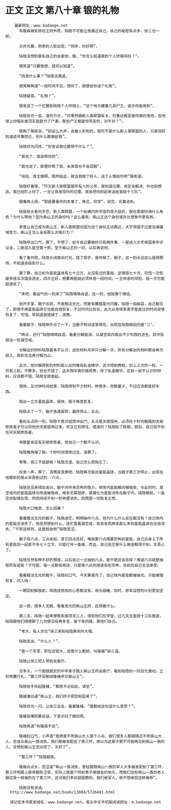 # 正文 正文 第八十章 银的礼物
        最新网址：www.badaoge.net
          布隆森被安排在王府外院，陆隐不可能让他接近自己，自己的秘密有点多，徐三也一样。
      
          点开光幕，熟悉的人影出现，“同学，你好啊”。
      
          陆隐没想到联系自己的会是他，银，“你怎么知道我的个人终端号码？”。
      
          银笑道“只要我想，就可以知道”。
      
          “找我什么事？”陆隐淡漠道。
      
          银笑眯眯道“一段时间不见，想你了，顺便给你送个礼物”。
      
          陆隐疑惑，“礼物？”。
      
          银发送了一个位置到陆隐个人终端上，“这个地方藏着几具尸王，或许你能用到”。
      
          陆隐目光一变，凌厉万分，“你果然跟新人类联盟有关，巴鲁达叛变是你搞的鬼吧，在地球上你暗杀章顶天就是为了尸潮，那些尸王都是你带走的，对不对？”。
      
          银掏了掏耳朵，“别这么大声，会被人听到的，我可不是什么新人类联盟的人，只是恰好知道这件事而已，别什么都推给我”。
      
          陆隐目光闪烁，“你告诉我位置想干什么？”。
      
          “我说了，我会帮你的”。
      
          “我也说了，即便你帮了我，未来我也不会回报”。
      
          “哈哈，真无情啊，既然如此，就当我做个好人，送个人情给你吧”银笑道。
      
          陆隐盯着银，“歼灭新人类联盟是所有人的义务，我知道位置，肯定会解决，你也别想逃，我已经盯上你了，一旦让我发现你的位置，我会把你抓起来送给皇庭十三队”。
      
          银嘴角上扬，“那就要看你的本事了，再见，同学”，说完，光幕消失。
      
          陆隐抬头看向天空，新人类联盟，一个纵横内外宇宙的庞大组织，银在里面扮演什么角色？为什么帮他？因为紫山王的身份吗？这么看来，紫山王这个身份或许比想象中更有用。
      
          家里让自己成为紫山王，新人类联盟也因为这个身份主动靠近，大宇帝国不过是沧澜疆域势力，紫山王怎么会有那么大吸引力？
      
          陆隐呼出口气，算了，不想了，如今自己要做的只有两件事，一是进入大宇帝国青年评议会，二是加入星空第十院，至于紫山王的一切，以后再说吧。
      
          看了看外院，陆隐关闭房间灯光，搓了搓手，是时候了，骰子，这一刻永远这么值得期待，不知道会摇到什么。
      
          算了算，自己如今星能晶体有七十立方，从没有过的富裕，足够摇七十次，可惜一次性最多摇五次就会透支，四次正好，想要再摇就必须休息一段时间，一旦休息时间短，摇一次可能就透支了。
      
          “来吧，看运气的一刻来了”陆隐喃喃自语，这一刻，他就像个赌徒。
      
          张开手掌，骰子出现，不是黯淡无光，而是有朦胧星光闪耀，陆隐一拍脑袋，自己都忘了，即便不用星能晶体它也能自我恢复，不过时间比较长，此次从地球来真宇星度过的时间足够恢复了，可惜，早知道就摇掉了，浪费。
      
          看着骰子，陆隐伸手点了一下，当骰子转动逐渐停住，出现在陆隐眼前的是‘二’。
      
          “两点，还行”陆隐喃喃自语，看着分解旋涡，从凝空戒内取出不少东西扔进去，其中有相当一些凝空戒。
      
          分解出的材料陆隐基本不认识，这些材料并非只分解一次，所有分解出的材料都会再次投入，直到无法再分解为止。
      
          此次，他分解得到的材料能认出的唯有虬金精华，这次得到两粒，加上上次的一粒，一共有三粒，不算多，但也不错了，这东西毕竟价格昂贵，除了虬金精华，还有一批不认识的材料，应该都不错，陆隐全部收起。
      
          很快，五分钟时间结束，陆隐得到不少材料，种类多，但数量少，不过应该都是好东西。
      
          取出一立方星能晶体，很快，骰子再度恢复。
      
          陆隐点了一下，骰子急速旋转，最终停止，五点。
      
          看到五点的一刻，陆隐下意识就想冲出门，五点是天赋借用，必须在十秒内触碰到天赋修炼者才可以将他的天赋借用过来，但又立刻停住，借谁的？陆隐眨了眨眼，貌似，自己找不到任何天赋修炼者。
      
          帝都星肯定有天赋修炼者，但自己一个都不认识。
      
          陆隐嘴角抽了抽，十秒时间很快过去，浪费了。
      
          等等，徐三不就是嘛！陆隐无语，自己怎么把他忘了。
      
          叹息一声，算了，浪费就浪费吧，陆隐再次取出星能晶体，当骰子第三次停止，出现在他眼前的是从未摇到过的--六点。
      
          陆隐还没来得及高兴，骰子内传来恐怖的吸力，他体内星能瞬间被吸收，与此同时，凝空戒内的星能晶体也快速被吸收，根本无需捏碎，直接化为星能消失在骰子内，陆隐眼前，一条空间裂缝出现，然而持续不到一秒钟便消失，四周围一切恢复正常。
      
          陆隐大口喘息，怎么回事？
      
          看着黯淡无光的骰子，陆隐迷茫，明明抽中六点，但为什么什么反应都没有？自己体内的星能还消失了，他忽然想到什么，连忙查看凝空戒，悲哀发现原本那么多的星能晶体也全部消失，“不带这样的，这是抢劫吧”陆隐苦涩。
      
          骰子有六点，三点未知，其它四点还好，唯独第六点需要恐怖的星能，自己全身上下所有星能加一起差不多七十立方，只能打开一条缝，而且，自己连它是什么用途都得不到，太恶心了。
      
          陆隐忽然有种不好的预感，以后自己一旦抽到六点，是不是还会这样？难道六点就是抽取所有星能？不可能，每一点都有用途，只是第六点的用途有些恐怖，目前的自己无法承受。
      
          看着黯淡无光的骰子，陆隐叹口气，今天算是完了，自己体内星能都被抽光，只能缓慢恢复，坑人呐！
      
          一朝回到解放前，陆隐连修炼的心思都没有，倒头就睡，同时，原本设想的计划更加坚定。
      
          这一夜，很多人无眠，看着发光的紫山王府，在想着什么。
      
          第二天，陆隐一起来便联系章顶天三人，得知他们在宇堂，过几天去皇庭十三队报道，陆隐跟他们随便聊了几句便没有再多言，接下来的路，靠他们自己。
      
          “老大，有人求见”徐三来到陆隐房间外大喊。
      
          陆隐走出，“什么人？”。
      
          “是一个军官，职位还挺大，说是什么都统，叫隆褚”徐三道。
      
          陆隐让徐三把人带到会客厅。
      
          没多久，一个面貌威武的中年男子踏入紫山王府会客厅，看到陆隐的一刻目光激动，立刻弯腰行礼，“第三环军都统隆褚参见紫山王”。
      
          陆隐抬手扶起隆褚，“都统不必如此，请坐”。
      
          隆褚激动道“紫山王，我们终于把您盼回来了”。
      
          陆隐目光一闪，让徐三出去，看着隆褚，“隆都统这句话什么意思？”。
      
          隆褚张嘴刚要说话，下意识扫了眼四周。
      
          陆隐笑道“布隆森不在”。
      
          隆褚松口气，小声道“我原是不死紫山大人麾下小兵，我们很多人都跟随过不死紫山大人，但自从紫山一族消失，我们都被发配去了第三环，原以为这辈子都不可能再见到紫山一族的人，没想到紫山王您出现了，太好了”。
      
          “第三环？”陆隐疑惑。
      
          隆褚点点头，苦涩道“紫山一族消失，曾经跟随紫山一族的军人大多被发配到了第三环，第三环明面上是帝都防卫军，实际上就是个供权贵子弟镀金的地方，而我们这些紫山一族的老人跟垃圾一样被扔在了第三环，这对我们来说就是酷刑，我们是军人，绝不想承受这种侮辱”。
      
          陆隐没有说话。
      http://www.badaoge.net/book/13084/5726481.html
      
      请记住本书首发域名：www.badaoge.net。笔尖中文手机版阅读网址：m.badaoge.net
